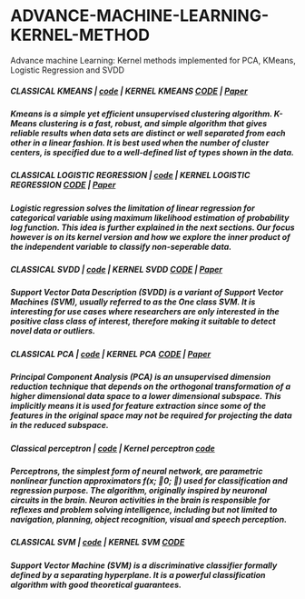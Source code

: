 # ADVANCE-MACHINE-LEARNING-KERNEL-METHOD
Advance machine Learning: Kernel methods implemented for PCA, KMeans, Logistic Regression and SVDD

##### CLASSICAL KMEANS | [code](https://github.com/kennedyCzar/ADVANCE-MACHINE-LEARNING-KERNEL-METHOD/blob/master/KMEANS/kmeans.py) | KERNEL KMEANS [CODE](https://github.com/kennedyCzar/ADVANCE-MACHINE-LEARNING-KERNEL-METHOD/blob/master/KMEANS/KERNEL%20KMEANS/kernelkmeans.py) | [Paper](https://github.com/kennedyCzar/ADVANCE-MACHINE-LEARNING-KERNEL-METHOD/blob/master/REPORT/KMeans.pdf)
##### Kmeans is a simple yet efficient unsupervised clustering algorithm. K-Means clustering is a fast, robust, and simple algorithm that gives reliable results when data sets are distinct or well separated from each other in a linear fashion. It is best used when the number of cluster centers, is specified due to a well-defined list of types shown in the data.

##### CLASSICAL LOGISTIC REGRESSION | [code](https://github.com/kennedyCzar/ADVANCE-MACHINE-LEARNING-KERNEL-METHOD/blob/master/LOGISTIC%20REGRESSION/losgisticRegression.py) | KERNEL LOGISTIC REGRESSION [CODE](https://github.com/kennedyCzar/ADVANCE-MACHINE-LEARNING-KERNEL-METHOD/blob/master/LOGISTIC%20REGRESSION/kernellogistic.py) | [Paper](https://github.com/kennedyCzar/ADVANCE-MACHINE-LEARNING-KERNEL-METHOD/blob/master/REPORT/LogisticRegression.pdf) 
##### Logistic regression solves the limitation of linear regression for categorical variable using maximum likelihood estimation of probability log function. This idea is further explained in the next sections. Our focus however is on its kernel version and how we explore the inner product of the independent variable to classify non-seperable data.

##### CLASSICAL SVDD | [code](https://github.com/kennedyCzar/ADVANCE-MACHINE-LEARNING-KERNEL-METHOD/blob/master/ONE%20CLASS%20SVM(SVDD)/linearSVDD.py) | KERNEL SVDD [CODE](https://github.com/kennedyCzar/ADVANCE-MACHINE-LEARNING-KERNEL-METHOD/blob/master/ONE%20CLASS%20SVM(SVDD)/DualSVDD.py) | [Paper](https://github.com/kennedyCzar/ADVANCE-MACHINE-LEARNING-KERNEL-METHOD/blob/master/REPORT/oneclasssvm.pdf)
##### Support Vector Data Description (SVDD) is a variant of Support Vector Machines (SVM), usually referred to as the One class SVM. It is interesting for use cases where researchers are only interested in the positive class class of interest, therefore making it suitable to detect novel data or outliers.

##### CLASSICAL PCA | [code](https://github.com/kennedyCzar/ADVANCE-MACHINE-LEARNING-KERNEL-METHOD/blob/master/PCA/PCA.py) | KERNEL PCA [CODE](https://github.com/kennedyCzar/ADVANCE-MACHINE-LEARNING-KERNEL-METHOD/tree/master/PCA/KERNEL%20PCA) | [Paper](https://github.com/kennedyCzar/ADVANCE-MACHINE-LEARNING-KERNEL-METHOD/blob/master/REPORT/PCA.pdf)
##### Principal Component Analysis (PCA) is an unsupervised dimension reduction technique that depends on the orthogonal transformation of a higher dimensional data space to a lower dimensional subspace. This implicitly means it is used for feature extraction since some of the features in the original space may not be required for projecting the data in the reduced subspace.

##### Classical perceptron | [code](https://github.com/kennedyCzar/ADVANCE-MACHINE-LEARNING-KERNEL-METHOD/blob/master/PERCEPTRON/Perceptron_stepwise.py) | Kernel perceptron [code](https://github.com/kennedyCzar/ADVANCE-MACHINE-LEARNING-KERNEL-METHOD/blob/master/PERCEPTRON/KERNEL%20PERCEPTRON/kernelPerceptron.py)
##### Perceptrons, the simplest form of neural network, are parametric nonlinear function approximators f(x; 0; ) used for classification and regression purpose. The algorithm, originally inspired by neuronal circuits in the brain. Neuron activities in the brain is responsible for reflexes and problem solving intelligence, including but not limited to navigation, planning, object recognition, visual and speech perception.

##### CLASSICAL SVM | [code](https://github.com/kennedyCzar/ADVANCE-MACHINE-LEARNING-KERNEL-METHOD/blob/master/SVM/SupportVectorMachine(SVM)/svm.py) | KERNEL SVM [CODE](https://github.com/kennedyCzar/ADVANCE-MACHINE-LEARNING-KERNEL-METHOD/blob/master/SVM/SupportVectorMachine(SVM)/kernelSVM.py)
##### Support Vector Machine (SVM) is a discriminative classifier formally defined by a separating hyperplane. It is a powerful classification algorithm with good theoretical guarantees. 
